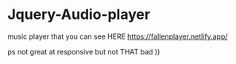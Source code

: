 # Jquery-Audio-player

music player that you can see HERE https://fallenplayer.netlify.app/

ps not great at responsive but not THAT bad ))

